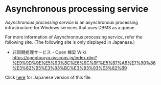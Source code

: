 # Asynchronous processing service
*Asynchronous processing service* is an asynchronous processing infrastructure for Windows services that uses DBMS as a queue.

For more information of Asynchronous processing service, refer the following site. (The following site is only displayed in Japanese.)

- 非同期処理サービス - Open 棟梁 Wiki  
https://opentouryo.osscons.jp/index.php?%E9%9D%9E%E5%90%8C%E6%9C%9F%E5%87%A6%E7%90%86%E3%82%B5%E3%83%BC%E3%83%93%E3%82%B9

Click [here](Readme.ja.md) for Japanese version of this file.
